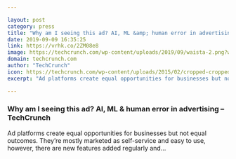 ```yaml
---

layout: post
category: press
title: "Why am I seeing this ad? AI, ML &amp; human error in advertising"
date: 2019-09-09 16:35:25
link: https://vrhk.co/2ZM08e8
image: https://techcrunch.com/wp-content/uploads/2019/09/waista-2.png?w=764
domain: techcrunch.com
author: "TechCrunch"
icon: https://techcrunch.com/wp-content/uploads/2015/02/cropped-cropped-favicon-gradient.png?w=180
excerpt: "Ad platforms create equal opportunities for businesses but not equal outcomes. They’re mostly marketed as self-service and easy to use, however, there are new features added regularly and..."

---
```


### Why am I seeing this ad? AI, ML &amp; human error in advertising – TechCrunch

Ad platforms create equal opportunities for businesses but not equal outcomes. They’re mostly marketed as self-service and easy to use, however, there are new features added regularly and...